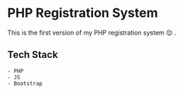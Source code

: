 # PHP Registration System

This is the first version of my PHP registration system 😌 . 

## Tech Stack
    - PHP
    - JS
    - Bootstrap
